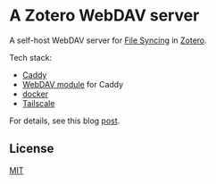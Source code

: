 # A Zotero WebDAV server

A self-host WebDAV server for [File Syncing](https://www.zotero.org/support/sync) in [Zotero](https://www.zotero.org/).

Tech stack:
 
- [Caddy](https://github.com/caddyserver/caddy)
- [WebDAV module](https://github.com/mholt/caddy-webdav) for Caddy
- [docker](https://www.docker.com/)
- [Tailscale](https://tailscale.com/)

For details, see this blog [post](https://ricklan.net/blog/2025/07/self-host-file-syncing-for-zotero-using-webdav/).

## License

[MIT](LICENSE)
